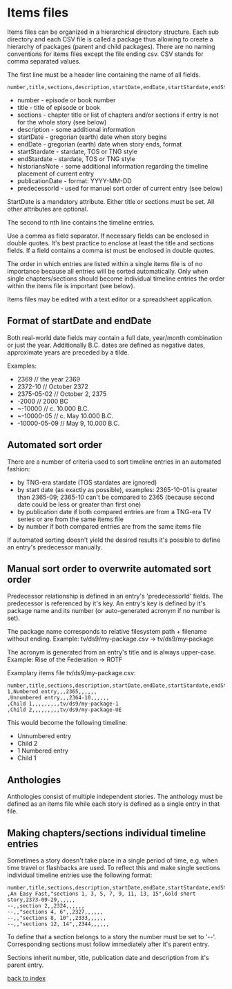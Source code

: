 # Items files

Items files can be organized in a hierarchical directory structure. Each sub directory and each CSV file is called a package thus allowing to create a hierarchy of packages (parent and child packages). There are no naming conventions for items files except the file ending csv. CSV stands for comma separated values.

The first line must be a header line containing the name of all fields.

```
number,title,sections,description,startDate,endDate,startStardate,endStardate,historiansNote,publicationDate,predecessorId
```

* number - episode or book number
* title - title of episode or book
* sections - chapter title or list of chapters and/or sections if entry is not for the whole story (see below)
* description - some additional information
* startDate - gregorian (earth) date when story begins
* endDate - gregorian (earth) date when story ends, format
* startStardate - stardate, TOS or TNG style
* endStardate - stardate, TOS or TNG style
* historiansNote - some additional information regarding the timeline placement of current entry
* publicationDate - format: YYYY-MM-DD
* predecessorId - used for manuel sort order of current entry (see below)

StartDate is a mandatory attribute.
Either title or sections must be set.
All other attributes are optional.

The second to nth line contains the timeline entries.

Use a comma as field separator. If necessary fields can be enclosed in double quotes. It's best practice to enclose at least the title and sections fields.
If a field contains a comma ist must be enclosed in double quotes.

The order in which entries are listed within a single items file is of no importance because all entries will be sorted automatically.
Only when single chapters/sections should become individual timeline entries the order within the items file is important (see below).

Items files may be edited with a text editor or a spreadsheet application.

## Format of startDate and endDate

Both real-world date fields may contain a full date, year/month combination or just the year.
Additionally B.C. dates are defined as negative dates, approximate years are preceded by a tilde.

Examples:
* 2369 // the year 2369
* 2372-10 // October 2372
* 2375-05-02 // October 2, 2375
* -2000 // 2000 BC
* ~-10000 // c. 10.000 B.C.
* ~-10000-05 // c. May 10.000 B.C.
* -10000-05-09 // May 9, 10.000 B.C.

## Automated sort order

There are a number of criteria used to sort timeline entries in an automated fashion:

* by TNG-era stardate (TOS stardates are ignored)
* by start date (as exactly as possible), examples: 2365-10-01 is greater than 2365-09; 2365-10 can't be compared to 2365 (because second date could be less or greater than first one)
* by publication date if both compared entries are from a TNG-era TV series or are from the same items file
* by number if both compared entries are from the same items file

If automated sorting doesn't yield the desired results it's possible to define an entry's predecessor manually.

## Manual sort order to overwrite automated sort order

Predecessor relationship is defined in an entry's 'predecessorId' fields.
The predecessor is referenced by it's key.
An entry's key is defined by it's package name and its number (or auto-generated acronym if no number is set).

The package name corresponds to relative filesystem path + filename without ending.
Example: tv/ds9/my-package.csv -> tv/ds9/my-package

The acronym is generated from an entry's title and is always upper-case.
Example: Rise of the Federation -> ROTF

Examplary items file tv/ds9/my-package.csv:


```
number,title,sections,description,startDate,endDate,startStardate,endStardate,historiansNote,publicationDate,predecessorId
1,Numbered entry,,,2365,,,,,,
,Unnumbered entry,,,2364-10,,,,,,
,Child 1,,,,,,,,,tv/ds9/my-package-1
,Child 2,,,,,,,,,tv/ds9/my-package-UE
```

This would become the following timeline:

* Unnumbered entry
* Child 2
* 1 Numbered entry
* Child 1

## Anthologies

Anthologies consist of multiple independent stories.
The anthology must be defined as an items file while each story is defined as a single entry in that file.

## Making chapters/sections individual timeline entries

Sometimes a story doesn't take place in a single period of time, e.g. when time travel or flashbacks are used.
To reflect this and make single sections individual timeline entries use the following format:

```
number,title,sections,description,startDate,endDate,startStardate,endStardate,historiansNote,publicationDate,predecessorId
,An Easy Fast,"sections 1, 3, 5, 7, 9, 11, 13, 15",Gold short story,2373-09-29,,,,,,
--,,section 2,,2324,,,,,,
--,,"sections 4, 6",,2327,,,,,,
--,,"sections 8, 10",,2333,,,,,,
--,,"sections 12, 14",,2344,,,,,,
```

To define that a section belongs to a story the number must be set to '--'. Corresponding sections must follow immediately after it's parent entry.

Sections inherit number, title, publication date and description from it's parent entry.  

[back to index](../README.md)
